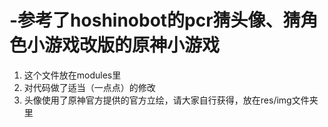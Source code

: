 # -参考了hoshinobot的pcr猜头像、猜角色小游戏改版的原神小游戏
1. 这个文件放在modules里
2. 对代码做了适当（一点点）的修改
3. 头像使用了原神官方提供的官方立绘，请大家自行获得，放在res/img文件夹里
